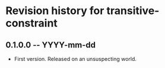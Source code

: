 # Revision history for transitive-constraint

## 0.1.0.0 -- YYYY-mm-dd

* First version. Released on an unsuspecting world.
